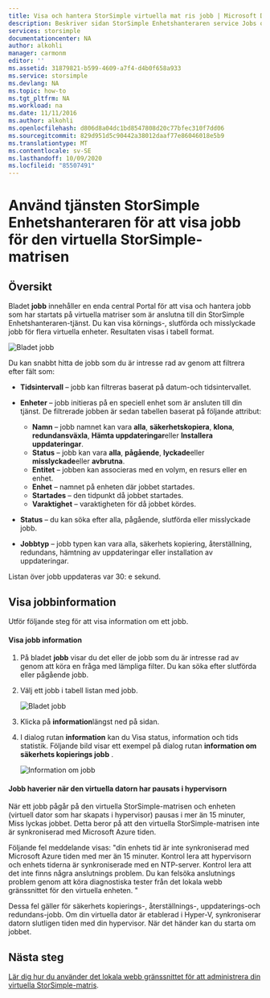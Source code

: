 ```yaml
---
title: Visa och hantera StorSimple virtuella mat ris jobb | Microsoft Docs
description: Beskriver sidan StorSimple Enhetshanteraren service Jobs och hur du använder den för att spåra de senaste och aktuella jobben för den virtuella StorSimple-matrisen.
services: storsimple
documentationcenter: NA
author: alkohli
manager: carmonm
editor: ''
ms.assetid: 31879821-b599-4609-a7f4-d4b0f658a933
ms.service: storsimple
ms.devlang: NA
ms.topic: how-to
ms.tgt_pltfrm: NA
ms.workload: na
ms.date: 11/11/2016
ms.author: alkohli
ms.openlocfilehash: d806d8a04dc1bd8547808d20c77bfec310f7dd06
ms.sourcegitcommit: 829d951d5c90442a38012daaf77e86046018e5b9
ms.translationtype: MT
ms.contentlocale: sv-SE
ms.lasthandoff: 10/09/2020
ms.locfileid: "85507491"
---
```

# <a name="use-the-storsimple-device-manager-service-to-view-jobs-for-the-storsimple-virtual-array"></a>Använd tjänsten StorSimple Enhetshanteraren för att visa jobb för den virtuella StorSimple-matrisen
## <a name="overview"></a>Översikt
Bladet **jobb** innehåller en enda central Portal för att visa och hantera jobb som har startats på virtuella matriser som är anslutna till din StorSimple Enhetshanteraren-tjänst. Du kan visa körnings-, slutförda och misslyckade jobb för flera virtuella enheter. Resultaten visas i tabell format.

![Bladet jobb](./media/storsimple-virtual-array-manage-jobs/ova-jobs-blade.png)

Du kan snabbt hitta de jobb som du är intresse rad av genom att filtrera efter fält som:

* **Tidsintervall** – jobb kan filtreras baserat på datum-och tidsintervallet.
* **Enheter** – jobb initieras på en speciell enhet som är ansluten till din tjänst. De filtrerade jobben är sedan tabellen baserat på följande attribut:
  
  * **Namn** – jobb namnet kan vara **alla**, **säkerhetskopiera**, **klona**, **redundansväxla**, **Hämta uppdateringar**eller **Installera uppdateringar**.
  * **Status** – jobb kan vara **alla**, **pågående**, **lyckade**eller **misslyckade**eller **avbrutna**.
  * **Entitet** – jobben kan associeras med en volym, en resurs eller en enhet.
  * **Enhet** – namnet på enheten där jobbet startades.
  * **Startades** – den tidpunkt då jobbet startades.
  * **Varaktighet** – varaktigheten för då jobbet kördes.
* **Status** – du kan söka efter alla, pågående, slutförda eller misslyckade jobb.
* **Jobbtyp** – jobb typen kan vara alla, säkerhets kopiering, återställning, redundans, hämtning av uppdateringar eller installation av uppdateringar.

Listan över jobb uppdateras var 30: e sekund.

## <a name="view-job-details"></a>Visa jobbinformation
Utför följande steg för att visa information om ett jobb.

#### <a name="to-view-job-details"></a>Visa jobb information
1. På bladet **jobb** visar du det eller de jobb som du är intresse rad av genom att köra en fråga med lämpliga filter. Du kan söka efter slutförda eller pågående jobb.
2. Välj ett jobb i tabell listan med jobb.
   
    ![Bladet jobb](./media/storsimple-virtual-array-manage-jobs/ova-jobs-blade.png)
3. Klicka på **information**längst ned på sidan.
4. I dialog rutan **information** kan du Visa status, information och tids statistik. Följande bild visar ett exempel på dialog rutan **information om säkerhets kopierings jobb** .
   
    ![Information om jobb](./media/storsimple-virtual-array-manage-jobs/ova-jobs-details.png)

#### <a name="job-failures-when-the-virtual-machine-is-paused-in-the-hypervisor"></a>Jobb haverier när den virtuella datorn har pausats i hypervisorn
När ett jobb pågår på den virtuella StorSimple-matrisen och enheten (virtuell dator som har skapats i hypervisor) pausas i mer än 15 minuter, Miss lyckas jobbet. Detta beror på att den virtuella StorSimple-matrisen inte är synkroniserad med Microsoft Azure tiden. 

Följande fel meddelande visas: "din enhets tid är inte synkroniserad med Microsoft Azure tiden med mer än 15 minuter. Kontrol lera att hypervisorn och enhets tiderna är synkroniserade med en NTP-server. Kontrol lera att det inte finns några anslutnings problem. Du kan felsöka anslutnings problem genom att köra diagnostiska tester från det lokala webb gränssnittet för den virtuella enheten. "

Dessa fel gäller för säkerhets kopierings-, återställnings-, uppdaterings-och redundans-jobb. Om din virtuella dator är etablerad i Hyper-V, synkroniserar datorn slutligen tiden med din hypervisor. När det händer kan du starta om jobbet.

## <a name="next-steps"></a>Nästa steg
[Lär dig hur du använder det lokala webb gränssnittet för att administrera din virtuella StorSimple-matris](storsimple-ova-web-ui-admin.md).

